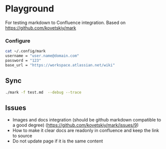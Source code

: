 # Playground

For testing markdown to Confluence integration.
Based on https://github.com/kovetskiy/mark

### Configure 

```bash
cat ~/.config/mark
username = "user.name@domain.com" 
password = "123"
base_url = "https://workspace.atlassian.net/wiki"
```

## Sync
```bash
./mark -f test.md  --debug --trace
```

## Issues

- Images and docs integration (should be github markdown compatible to a good degree) (https://github.com/kovetskiy/mark/issues/9)
- How to make it clear docs are readonly in confluence and keep the link to source
- Do not update page if it is the same content
